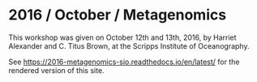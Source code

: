 2016 / October / Metagenomics
=============================

This workshop was given on October 12th and 13th, 2016,
by Harriet Alexander and C. Titus Brown, at the Scripps Institute of
Oceanography.

See https://2016-metagenomics-sio.readthedocs.io/en/latest/ for the
rendered version of this site.
